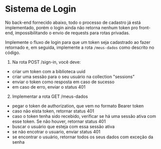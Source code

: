 # Sistema de Login

No back-end fornecido abaixo, todo o processo de cadastro já está implementado, porém o login ainda não retorna nenhum token pro front-end, impossibilitando o envio de requests para rotas privadas.

Implemente o fluxo de login para que um token seja cadastrado ao fazer retornado e, em seguida, implemente a rota `/meus-dados` como descrito no código.

1. Na rota POST /sign-in, você deve:
- criar um token com a biblioteca uuid
- criar uma sessão para o seu usuário na collection "sessions"
- enviar o token como resposta em caso de sucesso
- em caso de erro, enviar o status 401

2. Implementar a rota GET /meus-dados
- pegar o token de authorization, que vem no formato Bearer token
- caso não eista token, retornar status 401
- caso o token tenha sido recebido, verificar se há uma sessão ativa com esse token. Se não houver, retornar status 401
- buscar o usuário que esteja com essa sessão ativa
- se não encotrar o usuario, enviar status 401
- se encontrar o usuário, retornar todos os seus dados com exceção da senha
